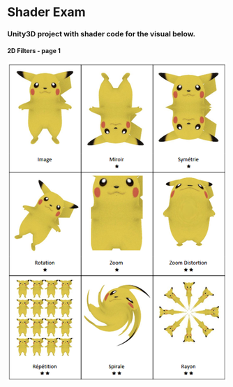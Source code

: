 # Shader Exam

### Unity3D project with shader code for the visual below.

#### 2D Filters - page 1  
<img src="images/1.png">
